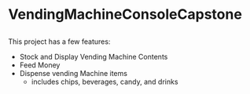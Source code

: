 # VendingMachineConsoleCapstone

##

This project has a few features:
* Stock and Display Vending Machine Contents
* Feed Money
* Dispense vending Machine items
    * includes chips, beverages, candy, and drinks